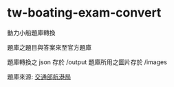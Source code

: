 # tw-boating-exam-convert
動力小船題庫轉換

題庫之題目與答案來至官方題庫

題庫轉換之 json 存於 /output
題庫所用之圖片存於 /images

題庫來源: [交通部航港局](https://www.motcmpb.gov.tw/DownloadFile/SwitchPage?SiteId=1&NodeId=83&page=13&istop=False)

